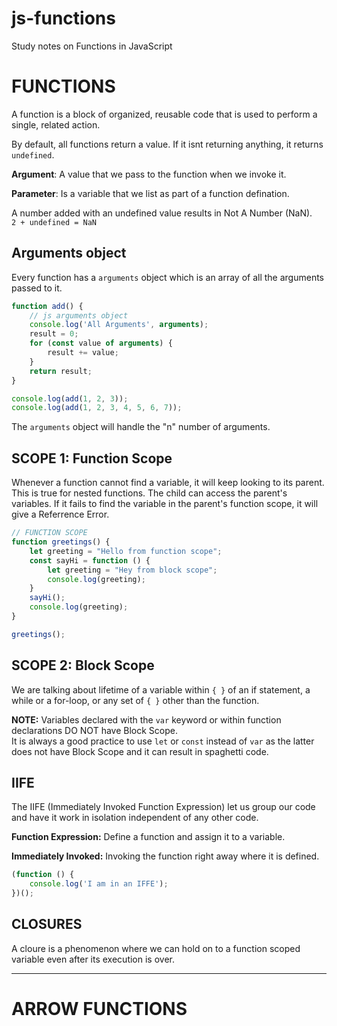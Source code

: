 # js-functions
Study notes on Functions in JavaScript

# FUNCTIONS
A function is a block of organized, reusable code that is used to perform a single, related action.  

By default, all functions return a value. If it isnt returning anything, it returns `undefined`.  

**Argument**: A value that we pass to the function when we invoke it.  

**Parameter**: Is a variable that we list as part of a function defination.  

A number added with an undefined value results in Not A Number (NaN).  
`2 + undefined = NaN`  

## Arguments object
Every function has a `arguments` object which is an array of all the arguments passed to it.

```javascript
function add() {
    // js arguments object
    console.log('All Arguments', arguments);
    result = 0;
    for (const value of arguments) {
        result += value;
    }
    return result;
}

console.log(add(1, 2, 3));
console.log(add(1, 2, 3, 4, 5, 6, 7));

```
The `arguments` object will handle the "n" number of arguments.  

## SCOPE 1: Function Scope
Whenever a function cannot find a variable, it will keep looking to its parent. This is true for nested functions. The child can access the parent's variables. If it fails to find the variable in the parent's function scope, it will give a Referrence Error.  

```javascript
// FUNCTION SCOPE
function greetings() {
    let greeting = "Hello from function scope";
    const sayHi = function () {
        let greeting = "Hey from block scope";
        console.log(greeting);
    }
    sayHi();
    console.log(greeting);
}

greetings();
```

## SCOPE 2: Block Scope
We are talking about lifetime of a variable within `{ }` of an if statement, a while or a for-loop, or any set of `{ }` other than the function.  

**NOTE:** Variables declared with the `var` keyword or within function declarations DO NOT have Block Scope.  
It is always a good practice to use `let` or `const` instead of `var` as the latter does not have Block Scope and it can result in spaghetti code.  

## IIFE  
The IIFE (Immediately Invoked Function Expression) let us group our code and have it work in isolation independent of any other code.  

**Function Expression:** Define a function and assign it to a variable.  

**Immediately Invoked:** Invoking the function right away where it is defined.  

```javascript
(function () {
    console.log('I am in an IFFE');
})();
```

## CLOSURES
A cloure is a phenomenon where we can hold on to a function scoped variable even after its execution is over.  

*** 

# ARROW FUNCTIONS

